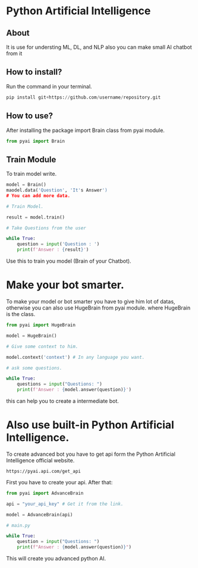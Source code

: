 # Python Artificial Intelligence

## About

It is use for understing ML, DL, and NLP also you can make small AI chatbot from it

## How to install?

Run the command in your terminal.

```python
pip install git+https://github.com/username/repository.git
```
## How to use?

After installing the package import Brain class from pyai module.

```python
from pyai import Brain
```

## Train Module

To train model write.

```python
model = Brain()
maodel.data('Question', 'It's Answer')
# You can add more data.

# Train Model.

result = model.train()

# Take Questions from the user

while True:
    question = input('Question : ')
    print(f'Answer : {result}')
```
Use this to train you model (Brain of your Chatbot). 

# Make your bot smarter. 

To make your model or bot smarter you have to give him lot of datas, otherwise you can also use HugeBrain from pyai module. where HugeBrain is the class.

```python
from pyai import HugeBrain

model = HugeBrain()

# Give some context to him.

model.context('context') # In any language you want.

# ask some questions.

while True:
    questions = input("Questions: ")
    print(f'Answer : {model.answer(question)}')

```

this can help you to create a intermediate bot.

# Also use built-in Python Artificial Intelligence. 

To create advanced bot you have to get api form the Python Artificial Intelligence official website. 

```link
https://pyai.api.com/get_api
```

First you have to create your api.
After that:

```python
from pyai import AdvanceBrain

api = "your_api_key" # Get it from the link.

model = AdvanceBrain(api)

# main.py

while True:
    question = input("Questions: ")
    print(f"Answer : {model.answer(question)}")

```
This will create you advanced python AI.

